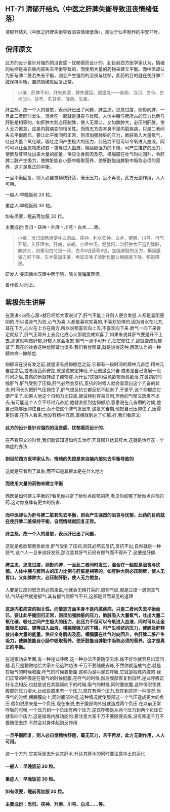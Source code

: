## HT-71 清郁开结丸（中医之肝脾失衡导致沮丧情绪低落）

清郁开结丸（中医之肝脾失衡导致沮丧情绪低落），类似于仙丰制作的中安71号。

## 倪师原文

此方的设计是针对强烈的沮丧感丶忧郁感而设计的，到目前西方医学家认为，情绪的失控是来自脑内部失去平衡导致的，而使用大量的药物来建立平衡。而中医却认为肝与脾二脏若失去平衡，则会产生强烈的沮丧与忧郁，此药的目的就在使肝脾二脏保持平衡，自然情绪就回复正常。

> 小编：肝脾不和，肝失疏泄，脾失健运，逍遥丸——柴胡、当归、白芍、白术(炒)、茯苓、炙甘草、薄荷、生姜。

肝主怒，故一个人的易怒，表示肝已出了问题，脾主思，思念过度，则影向脾，一旦此二者同时发生，混合在一起就是沮丧与忧郁。人体中胰与脾所占的压力比例与肝脏是相等的，如肝肿大则必压制脾，使人无胃口，又如脾肿大，必压制肝脏，使人无力倦怠，这是内脏病变的相关性。而情志方面本身不是内脏疾病，只是二者间失去平衡而已，要让此平衡回归正常，则须加强肺脏的压力，肺脏吸入大量氧气，吐出大量二氧化碳，吸吐之间产生极大的压力，此压力不但可以令氧进入血液，同时可以让金属物质如铁丶镁等进入血液，横膈膜强力的下降，可产生推挤的压力，使脾及肝释放出来大量的能量，供应全身肌肉及筋，横膈膜在吐气时向回升，令肝脾二脏产生吸力，使脾脏能自小肠中吸取营养，使肝脏能自脾脏中吸取必须的营养，这才是真正的平衡。

一旦平衡回复，则人必自觉畅快舒适，毫无压力，且不再发，此方无副作用，人人可用。

一般人∶早晚饭前 20 粒。

重症人∶早晚饭前 30 粒。

如有须要，睡前再加服 30 粒。

主要成份∶当归丶茯神丶升麻丶川芎丶白术……等。

> 小编：当归润肠通便补血清血。茯神，利水安神。白术，健脾。川芎，行气开郁，入肝理血。肝病，柴胡。小建中汤，健脾阳，治肝肿大压迫到脾脏，脾肿大，则重用白芍到一两，白术6钱茯苓8钱。加强肺脏的压力，横膈膜强力的下降，生半夏加生姜，再加五味子敛肺也能让横膈膜下降，都是降逆。

研发人∶美国佛州汉唐中医学院，院长倪海厦医师。

着作权人∶同上。

## 紫极先生讲解

在我讲<四圣心源>就已经给大家说过了.肝气不能上升则人便会发怒.人都是喜阳恶阴的.所以说肾气为恐,心气为喜.人都是喜欢欢喜的,不喜欢恐惧的.因为肾水在北方,其在下方,心火在上方在南方.所以说都喜欢向上去,不喜欢向下来.肺气一向下来肯定就悲了,肝气正常升上去变化成心火那就变成欢喜了,如果来说其肝气要是升不上去,那这就叫做肝郁,肝郁人就会发怒.郁气一点不可升了,把它郁住了,那就变成忧郁证了.现在的社会这种忧郁证也很多.我们看忧郁证,就是说得这种,西医认为的一种精神病--抑郁症.

抑郁证在没有发之前,就是没有成抑郁症之前,它都有一段时间的精神亢奋症.精神亢奋症之后,或者用西药安定,就是说安定神经,不让他这幺兴奋.或者是自己发展一段时间之后,自然的他就转成了抑郁症.为什幺?这就叫做愈欲郁而愈欲泄.在最初的时候肝气,肝气受到了压抑,肝气必然会反抗,反抗的时候人就会呈现出这个亢奋的状态.时间长久把肝气压抑住了,肝气想反抗它都反抗不起来了,于是乎,这个抑郁症它便产生了.如果人他这个自制力比较高,就说特别容易自制,但他的气郁又疏发不出去,有可能这个人会不经过亢奋期,他就直接到达抑郁期.意思说在亢奋期的时候,他自己能够压抑住自己,而不使这个脾气发出来.这是亢奋期,他把自己压抑住了,压得更厉害.在外人看来,他没有精神亢奋,直接就到达了抑郁.好,我们看原文:

#### 此方的设计是针对强烈的沮丧感、忧郁感而设计的，

在不看原文的时候,我们就该知道如何去治疗.开其郁升达其肝木,这就是治疗这一个病症的办法

#### 到目前西方医学家认为，情绪的失控是来自脑内部失去平衡导致的

这就是只看到了其象,而不知道其根本是在什幺地方

#### 而使用大量的药物来建立平衡

西医是如何建立平衡的?看见你兴奋了给你点抑郁的药,看见你抑郁了给你点兴奋的药.这对你身体有更大的伤害.

#### 而中医却认为肝与脾二脏若失去平衡，则会产生强烈的沮丧与忧郁，此药的目的就在使肝脾二脏保持平衡，自然情绪就回复正常。

#### 肝主怒，故一个人的易怒，表示肝已出了问题，

这就是愈欲郁而愈欲泄.肝气受到了压抑,则其必然去反抗,反抗不出,自然就是一种怒气.这个人一旦来说好发怒,那注意其肝气已经有郁气而不得升了.这便是肝郁.

#### 脾主思，思念过度，则影向脾，一旦此二者同时发生，混合在一起就是沮丧与忧郁。人体中胰与脾所占的压力比例与肝脏是相等的，如肝肿大则必压制脾，使人无胃口，又如脾肿大，必压制肝脏，使人无力倦怠，

人要是过度的思念则必然来说,他就会无精打采的.思则气结,就是过度一思则其气结,气结必然就是郁气.其有郁气则肝气不升,这都是显而易见的道理

#### 这是内脏病变的相关性。而情志方面本身不是内脏疾病，只是二者间失去平衡而已，要让此平衡回归正常，则须加强肺脏的压力，肺脏吸入大量氧气，吐出大量二氧化碳，吸吐之间产生极大的压力，此压力不但可以令氧进入血液，同时可以让金属物质如铁、镁等进入血液，横膈膜强力的下降，可产生推挤的压力，使脾及肝释放出来大量的能量，供应全身肌肉及筋，横膈膜在吐气时向回升，令肝脾二脏产生吸力，使脾脏能自小肠中吸取营养，使肝脏能自脾脏中吸取必须的营养，这才是真正的平衡。

在道家功夫里面,有一种逆式呼吸.这一种办法不要随便去炼.炼不好你就容易出现问题.我只是稍微地给大家介绍这种功法.千万不要随便去炼,不然你就造成气逆.就是在吸气的时候收腹,呼气的时候要挺腹.这称为是叫逆式呼吸,它就是锻炼内脏的.我们正常的呼吸是在吸气的时候挺腹,在呼气的时候,然后腹部恢复到自然.逆式呼吸正好与之相反.也就是说在其膈膜向下的时候,吸气的时候,同时要收腹,这种情况使其腹部的压力增大,比如说原来有一个压力,现在有两个压力,现在到这样一种情况.当呼气的时候,横膈膜向上,同时腹部外挺.这种情况就使腹部这一个气压造成更大的负压.假如说原来是一个负压,现在来说,由于腹部向外挺就造成两个负压.在以前正常呼吸的时候,一个压力到一个负压有两个压力.逆式呼吸是从两个压力到两个负压它就有四个压力.这是锻炼内脏功能的.要注意大家千万不要随便去炼,没有知道千万不要随便去炼.不然会对身体起到反作用.

#### 一旦平衡回复，则人必自觉畅快舒适，毫无压力，且不再发，此方无副作用，人人可用。

这一个方剂,它实际是去升达其肝木.升达其肝木的同时要注意中土的运化

#### 一般人︰早晚饭前 20 粒。

#### 重症人︰早晚饭前 30 粒。

#### 如有须要，睡前再加服 30 粒。

#### 主要成份︰当归、茯神、升麻、川芎、白朮……等。

